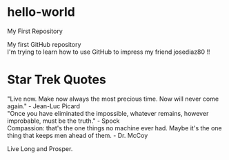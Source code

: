 # hello-world

My First Repository

My first GitHub repository  
I'm trying to learn how to use GitHub to impress my friend josediaz80 !!  

# Star Trek Quotes  

"Live now. Make now always the most precious time. Now will never come again." - Jean-Luc Picard  
"Once you have eliminated the impossible, whatever remains, however improbable, must be the truth." - Spock  
Compassion: that's the one things no machine ever had. Maybe it's the one thing that keeps men ahead of them. - Dr. McCoy  

Live Long and Prosper.  
